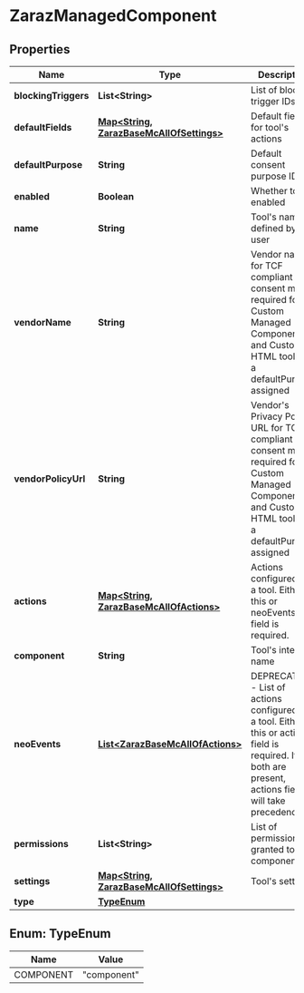 

# ZarazManagedComponent


## Properties

| Name | Type | Description | Notes |
|------------ | ------------- | ------------- | -------------|
|**blockingTriggers** | **List&lt;String&gt;** | List of blocking trigger IDs |  |
|**defaultFields** | [**Map&lt;String, ZarazBaseMcAllOfSettings&gt;**](ZarazBaseMcAllOfSettings.md) | Default fields for tool&#39;s actions |  |
|**defaultPurpose** | **String** | Default consent purpose ID |  [optional] |
|**enabled** | **Boolean** | Whether tool is enabled |  |
|**name** | **String** | Tool&#39;s name defined by the user |  |
|**vendorName** | **String** | Vendor name for TCF compliant consent modal, required for Custom Managed Components and Custom HTML tool with a defaultPurpose assigned |  [optional] |
|**vendorPolicyUrl** | **String** | Vendor&#39;s Privacy Policy URL for TCF compliant consent modal, required for Custom Managed Components and Custom HTML tool with a defaultPurpose assigned |  [optional] |
|**actions** | [**Map&lt;String, ZarazBaseMcAllOfActions&gt;**](ZarazBaseMcAllOfActions.md) | Actions configured on a tool. Either this or neoEvents field is required. |  [optional] |
|**component** | **String** | Tool&#39;s internal name |  |
|**neoEvents** | [**List&lt;ZarazBaseMcAllOfActions&gt;**](ZarazBaseMcAllOfActions.md) | DEPRECATED - List of actions configured on a tool. Either this or actions field is required. If both are present, actions field will take precedence. |  [optional] |
|**permissions** | **List&lt;String&gt;** | List of permissions granted to the component |  |
|**settings** | [**Map&lt;String, ZarazBaseMcAllOfSettings&gt;**](ZarazBaseMcAllOfSettings.md) | Tool&#39;s settings |  |
|**type** | [**TypeEnum**](#TypeEnum) |  |  |



## Enum: TypeEnum

| Name | Value |
|---- | -----|
| COMPONENT | &quot;component&quot; |



